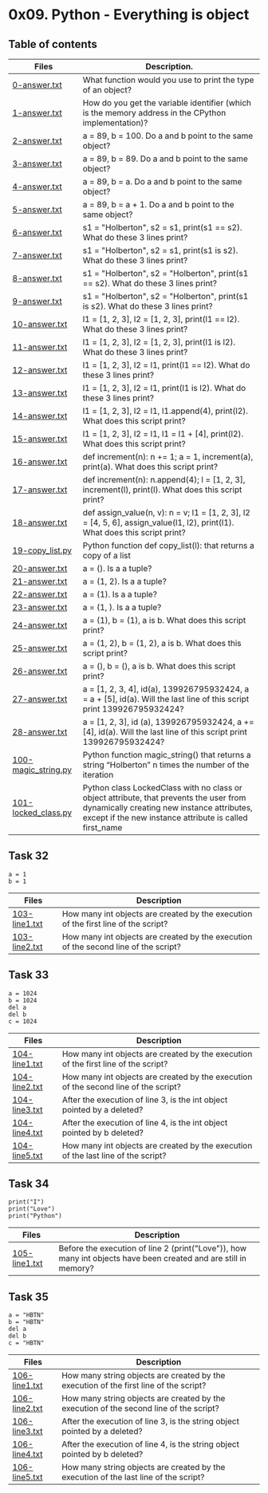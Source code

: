 # 0x09. Python - Everything is object

## Table of contents
Files | Description.
----- | -----------
[0-answer.txt](./0-answer.txt) | What function would you use to print the type of an object?
[1-answer.txt](./1-answer.txt) | How do you get the variable identifier (which is the memory address in the CPython implementation)?
[2-answer.txt](./2-answer.txt) | a = 89, b = 100. Do a and b point to the same object?
[3-answer.txt](./3-answer.txt) | a = 89, b = 89. Do a and b point to the same object?
[4-answer.txt](./4-answer.txt) | a = 89, b = a. Do a and b point to the same object?
[5-answer.txt](./5-answer.txt) | a = 89, b = a + 1. Do a and b point to the same object?
[6-answer.txt](./6-answer.txt) | s1 = "Holberton", s2 = s1, print(s1 == s2). What do these 3 lines print?
[7-answer.txt](./7-answer.txt) | s1 = "Holberton", s2 = s1, print(s1 is s2). What do these 3 lines print?
[8-answer.txt](./8-answer.txt) | s1 = "Holberton", s2 = "Holberton", print(s1 == s2). What do these 3 lines print?
[9-answer.txt](./9-answer.txt) | s1 = "Holberton", s2 = "Holberton", print(s1 is s2). What do these 3 lines print?
[10-answer.txt](./10-answer.txt) | l1 = [1, 2, 3], l2 = [1, 2, 3], print(l1 == l2). What do these 3 lines print?
[11-answer.txt](./11-answer.txt) | l1 = [1, 2, 3], l2 = [1, 2, 3], print(l1 is l2). What do these 3 lines print?
[12-answer.txt](./12-answer.txt) | l1 = [1, 2, 3], l2 = l1, print(l1 == l2). What do these 3 lines print?
[13-answer.txt](./13-answer.txt) | l1 = [1, 2, 3], l2 = l1, print(l1 is l2). What do these 3 lines print?
[14-answer.txt](./14-answer.txt) | l1 = [1, 2, 3], l2 = l1, l1.append(4), print(l2). What does this script print?
[15-answer.txt](./15-answer.txt) | l1 = [1, 2, 3], l2 = l1, l1 = l1 + [4], print(l2). What does this script print?
[16-answer.txt](./16-answer.txt) | def increment(n): n += 1; a = 1, increment(a), print(a). What does this script print?
[17-answer.txt](./17-answer.txt) | def increment(n): n.append(4); l = [1, 2, 3], increment(l), print(l). What does this script print?
[18-answer.txt](./18-answer.txt) | def assign_value(n, v): n = v; l1 = [1, 2, 3], l2 = [4, 5, 6], assign_value(l1, l2), print(l1). What does this script print?
[19-copy_list.py](./19-copy_list.py) | Python function def copy_list(l): that returns a copy of a list
[20-answer.txt](./20-answer.txt) | a = (). Is a a tuple?
[21-answer.txt](./21-answer.txt) | a = (1, 2). Is a a tuple?
[22-answer.txt](./22-answer.txt) | a = (1). Is a a tuple?
[23-answer.txt](./23-answer.txt) | a = (1, ). Is a a tuple?
[24-answer.txt](./24-answer.txt) | a = (1), b = (1), a is b. What does this script print?
[25-answer.txt](./25-answer.txt) | a = (1, 2), b = (1, 2), a is b. What does this script print?
[26-answer.txt](./26-answer.txt) | a = (), b = (), a is b. What does this script print?
[27-answer.txt](./27-answer.txt) | a = [1, 2, 3, 4], id(a), 139926795932424, a = a + [5], id(a). Will the last line of this script print 139926795932424?
[28-answer.txt](./28-answer.txt) | a = [1, 2, 3], id (a), 139926795932424, a += [4], id(a). Will the last line of this script print 139926795932424?
[100-magic_string.py](./100-magic_string.py) | Python function magic_string() that returns a string “Holberton” n times the number of the iteration
[101-locked_class.py](./101-locked_class.py) | Python class LockedClass with no class or object attribute, that prevents the user from dynamically creating new instance attributes, except if the new instance attribute is called first_name

## Task 32
```
a = 1
b = 1
```

Files | Description
----- | -----------
[103-line1.txt](./103-line1.txt) | How many int objects are created by the execution of the first line of the script?
[103-line2.txt](./103-line2.txt) | How many int objects are created by the execution of the second line of the script?

## Task 33
```
a = 1024
b = 1024
del a
del b
c = 1024
```

Files | Description
----- | -----------
[104-line1.txt](./104-line1.txt) | How many int objects are created by the execution of the first line of the script?
[104-line2.txt](./104-line2.txt) | How many int objects are created by the execution of the second line of the script?
[104-line3.txt](./104-line3.txt) | After the execution of line 3, is the int object pointed by a deleted?
[104-line4.txt](./104-line4.txt) | After the execution of line 4, is the int object pointed by b deleted?
[104-line5.txt](./104-line5.txt) | How many int objects are created by the execution of the last line of the script?

## Task 34
```
print("I")
print("Love")
print("Python")
```

Files | Description
----- | -----------
[105-line1.txt](./105-line1.txt) | Before the execution of line 2 (print("Love")), how many int objects have been created and are still in memory?

## Task 35
```
a = "HBTN"
b = "HBTN"
del a
del b
c = "HBTN"
```

Files | Description
----- | -----------
[106-line1.txt](./106-line1.txt) | How many string objects are created by the execution of the first line of the script?
[106-line2.txt](./106-line2.txt) | How many string objects are created by the execution of the second line of the script?
[106-line3.txt](./106-line3.txt) | After the execution of line 3, is the string object pointed by a deleted?
[106-line4.txt](./106-line4.txt) | After the execution of line 4, is the string object pointed by b deleted?
[106-line5.txt](./106-line5.txt) | How many string objects are created by the execution of the last line of the script?

